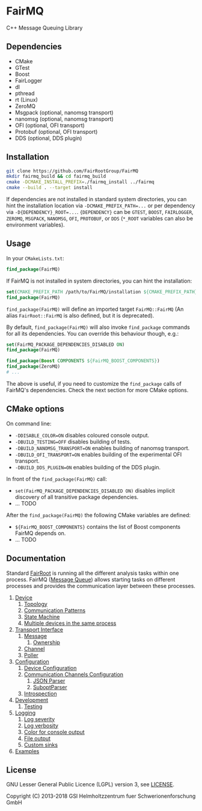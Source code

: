 # FairMQ

C++ Message Queuing Library

## Dependencies

  * CMake
  * GTest
  * Boost
  * FairLogger
  * dl
  * pthread
  * rt (Linux)
  * ZeroMQ
  * Msgpack (optional, nanomsg transport)
  * nanomsg (optional, nanomsg transport)
  * OFI (optional, OFI transport)
  * Protobuf (optional, OFI transport)
  * DDS (optional, DDS plugin)

## Installation

```bash
git clone https://github.com/FairRootGroup/FairMQ
mkdir fairmq_build && cd fairmq_build
cmake -DCMAKE_INSTALL_PREFIX=./fairmq_install ../fairmq
cmake --build . --target install
```

If dependencies are not installed in standard system
directories, you can hint the installation location
via `-DCMAKE_PREFIX_PATH=...` or per dependency via
`-D{DEPENDENCY}_ROOT=...`. `{DEPENDENCY}` can be `GTEST`,
`BOOST`, `FAIRLOGGER`, `ZEROMQ`, `MSGPACK`, `NANOMSG`,
`OFI`, `PROTOBUF`, or `DDS` (`*_ROOT` variables can also
be environment variables).

## Usage

In your `CMakeLists.txt`:

```cmake
find_package(FairMQ)
```

If FairMQ is not installed in system directories, you can hint the installation:

```cmake
set(CMAKE_PREFIX_PATH /path/to/FairMQ/installation ${CMAKE_PREFIX_PATH})
find_package(FairMQ)
```

`find_package(FairMQ)` will define an imported target `FairMQ::FairMQ` (An alias `FairRoot::FairMQ` is also defined, but it is deprecated).

By default, `find_package(FairMQ)` will also invoke `find_package` commands for all its dependencies. You can override this behaviour though, e.g.:

```cmake
set(FairMQ_PACKAGE_DEPENDENCIES_DISABLED ON)
find_package(FairMQ)

find_package(Boost COMPONENTS ${FairMQ_BOOST_COMPONENTS})
find_package(ZeroMQ)
# ...
```

The above is useful, if you need to customize the `find_package` calls of FairMQ's dependencies. Check the next section for more CMake options.

## CMake options

On command line:

  * `-DDISABLE_COLOR=ON` disables coloured console output.
  * `-DBUILD_TESTING=OFF` disables building of tests.
  * `-DBUILD_NANOMSG_TRANSPORT=ON` enables building of nanomsg transport.
  * `-DBUILD_OFI_TRANSPORT=ON` enables building of the experimental OFI transport.
  * `-DBUILD_DDS_PLUGIN=ON` enables building of the DDS plugin.

In front of the `find_package(FairMQ)` call:

  * `set(FairMQ_PACKAGE_DEPENDENCIES_DISABLED ON)` disables implicit discovery of all transitive package dependencies. 
  * ... TODO

After the `find_package(FairMQ)` the following CMake variables are defined:

  * `${FairMQ_BOOST_COMPONENTS}` contains the list of Boost components FairMQ depends on.
  * ... TODO

## Documentation

Standard [FairRoot](https://github.com/FairRootGroup/FairRoot) is running all the different analysis tasks within one process. FairMQ ([Message Queue](http://en.wikipedia.org/wiki/Message_queue)) allows starting tasks on different processes and provides the communication layer between these processes.

1. [Device](docs/Device.md#1-device)
   1. [Topology](docs/Device.md#11-topology)
   2. [Communication Patterns](docs/Device.md#12-communication-patterns)
   3. [State Machine](docs/Device.md#13-state-machine)
   4. [Multiple devices in the same process](docs/Device.md#15-multiple-devices-in-the-same-process)
2. [Transport Interface](docs/Transport.md#2-transport-interface)
   1. [Message](docs/Transport.md#21-message)
      1. [Ownership](docs/Transport.md#211-ownership)
   2. [Channel](docs/Transport.md#22-channel)
   3. [Poller](docs/Transport.md#23-poller)
3. [Configuration](docs/Configuration.md#3-configuration)
    1. [Device Configuration](docs/Configuration.md#31-device-configuration)
    2. [Communication Channels Configuration](docs/Configuration.md#32-communication-channels-configuration)
        1. [JSON Parser](docs/Configuration.md#321-json-parser)
        2. [SuboptParser](docs/Configuration.md#322-suboptparser)
    3. [Introspection](docs/Configuration.md#33-introspection)
4. [Development](docs/Development.md#4-development)
   1. [Testing](docs/Development.md#41-testing)
5. [Logging](docs/Logging.md#5-logging)
   1. [Log severity](docs/Logging.md#51-log-severity)
   2. [Log verbosity](docs/Logging.md#52-log-verbosity)
   3. [Color for console output](docs/Logging.md#53-color)
   4. [File output](docs/Logging.md#54-file-output)
   5. [Custom sinks](docs/Logging.md#55-custom-sinks)
6. [Examples](docs/Examples.md#6-examples)

## License

GNU Lesser General Public Licence (LGPL) version 3, see [LICENSE](LICENSE).

Copyright (C) 2013-2018 GSI Helmholtzzentrum fuer Schwerionenforschung GmbH
